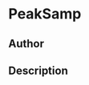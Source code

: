 # PeakSamp

## Author

<!-- Insert Your Name Here -->

## Description

<!-- Describe your example here -->
